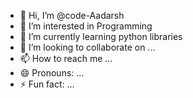 - 👋 Hi, I’m @code-Aadarsh
- 👀 I’m interested in Programming
- 🌱 I’m currently learning python libraries
- 💞️ I’m looking to collaborate on ...
- 📫 How to reach me ...
- 😄 Pronouns: ...
- ⚡ Fun fact: ...

<!---
code-Aadarsh/code-Aadarsh is a ✨ special ✨ repository because its `README.md` (this file) appears on your GitHub profile.
You can click the Preview link to take a look at your changes.
--->
